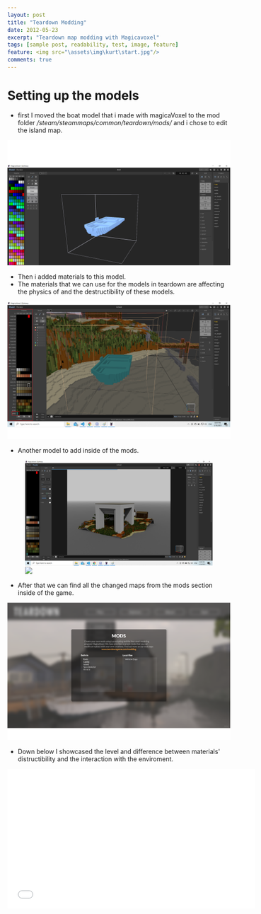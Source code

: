 ```yaml
---
layout: post
title: "Teardown Modding"
date: 2012-05-23
excerpt: "Teardown map modding with Magicavoxel"
tags: [sample post, readability, test, image, feature]
feature: <img src="\assets\img\kurt\start.jpg"/>
comments: true
---
```


# Setting up the models 

* first I moved the boat model that i made with magicaVoxel to the mod folder <I>/steam/steammaps/common/teardown/mods/</I> and i chose to edit the island map. 

<img src="\assets\img\teardownpost\boatpic.png"/>

* Then i added materials to this model. 
* The materials that we can use for the models in teardown are affecting the physics of and the destructibility of these models.

<img src="\assets\img\teardownpost\boatpicinside.png"/>

* Another model to add inside of the mods.  

<figure class="half">
	<img src="\assets\img\teardownpost\modelinside.png"/>
	<img src="\assets\img\teardownpost\modelnside-2.png"/>
</figure>

* After that we can find all the changed maps from the mods section inside of the game. 

<img src="\assets\img\teardownpost\mods.png"/>

* Down below I showcased the level and difference between materials' distructibility and the interaction with the enviroment.

<iframe width="560" height="315" src="//www.youtube.com/embed/SQQNtqrwvPA" frameborder="0"> </iframe>